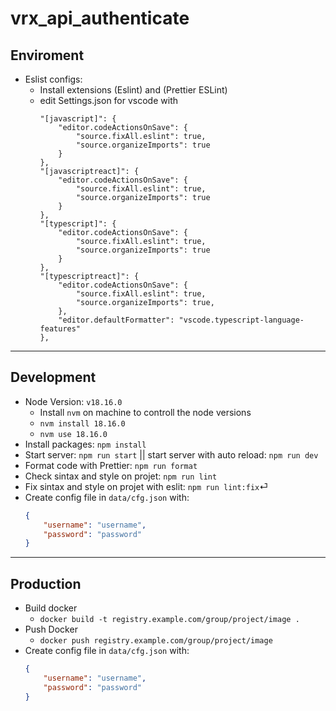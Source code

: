 # vrx_api_authenticate

## Enviroment

- Eslist configs:
  - Install extensions (Eslint) and (Prettier ESLint)
  - edit Settings.json for vscode with
    ```
    "[javascript]": {
        "editor.codeActionsOnSave": {
            "source.fixAll.eslint": true,
            "source.organizeImports": true
        }
    },
    "[javascriptreact]": {
        "editor.codeActionsOnSave": {
            "source.fixAll.eslint": true,
            "source.organizeImports": true
        }
    },
    "[typescript]": {
        "editor.codeActionsOnSave": {
            "source.fixAll.eslint": true,
            "source.organizeImports": true
        }
    },
    "[typescriptreact]": {
        "editor.codeActionsOnSave": {
            "source.fixAll.eslint": true,
            "source.organizeImports": true,
        },
        "editor.defaultFormatter": "vscode.typescript-language-features"
    },
    ```

---
## Development

- Node Version: `v18.16.0`
  - Install `nvm` on machine to controll the node versions
  - `nvm install 18.16.0`
  - `nvm use 18.16.0`
- Install packages:   `npm install`
- Start server: `npm run start` || start server with auto reload: `npm run dev`
- Format code with Prettier: `npm run format`
- Check sintax and style on projet: `npm run lint`
- Fix sintax and style on projet with eslit: `npm run lint:fix`⏎
- Create config file in `data/cfg.json` with:
    ```json
    {
        "username": "username",
        "password": "password"
    }
    ```

---
## Production

- Build docker
  - `docker build -t registry.example.com/group/project/image .`
- Push Docker
  - `docker push registry.example.com/group/project/image`
- Create config file in `data/cfg.json` with:
    ```json
    {
        "username": "username",
        "password": "password"
    }